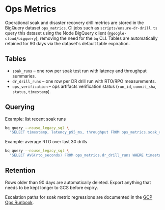 # Ops Metrics

Operational soak and disaster recovery drill metrics are stored in the BigQuery dataset `ops_metrics`.
CI jobs such as `scripts/ensure-dr-drill.ts` query this dataset using the Node BigQuery client
(`@google-cloud/bigquery`), removing the need for the `bq` CLI.
Tables are automatically retained for 90 days via the dataset's default table expiration.

## Tables

- `soak_runs` – one row per soak test run with latency and throughput summaries.
- `dr_drill_runs` – one row per DR drill run with RTO/RPO measurements.
- `ops_verification` – ops artifacts verification status (`run_id`, `commit_sha`, `status`, `timestamp`).

## Querying

Example: list recent soak runs

```bash
bq query --nouse_legacy_sql \
  'SELECT timestamp, latency_p95_ms, throughput FROM ops_metrics.soak_runs ORDER BY timestamp DESC LIMIT 10'
```

Example: average RTO over last 30 drills

```bash
bq query --nouse_legacy_sql \
  'SELECT AVG(rto_seconds) FROM ops_metrics.dr_drill_runs WHERE timestamp >= TIMESTAMP_SUB(CURRENT_TIMESTAMP(), INTERVAL 30 DAY)'
```

## Retention

Rows older than 90 days are automatically deleted. Export anything that needs to be kept longer to GCS before expiry.

Escalation paths for soak metric regressions are documented in the [GCP Ops Runbook](../gcp-ops-runbook.md).
